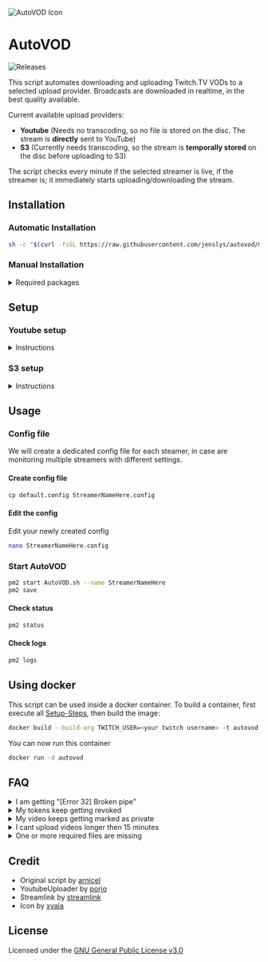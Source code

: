 ![AutoVOD Icon](https://cdn.lystad.io/autovod_icon.png)

# AutoVOD

![Releases](https://img.shields.io/github/v/release/jenslys/AutoVOD.svg)

This script automates downloading and uploading Twitch.TV VODs to a selected upload provider.
Broadcasts are downloaded in realtime, in the best quality available.

Current available upload providers:

- **Youtube** (Needs no transcoding, so no file is stored on the disc. The stream is **directly** sent to YouTube)
- **S3** (Currently needs transcoding, so the stream is **temporally stored** on the disc before uploading to S3)

The script checks every minute if the selected streamer is live, if the streamer is; it immediately starts uploading/downloading the stream.

## Installation

### Automatic Installation

```bash
sh -c "$(curl -fsSL https://raw.githubusercontent.com/jenslys/autovod/master/install.sh)"
```

### Manual Installation

<details>
<summary>Required packages</summary>

#### PM2

```bash
apt-get install npm
npm install pm2 -g
pm2 startup
```

#### Streamlink

```bash
apt-get install python3-pip tar
pip3 install --upgrade streamlink
```

#### JQ

```bash
apt-get install jq
```

#### YoutubeUploader

If you want to upload to YouTube

<details>
<summary>Instructions</summary>
<br>

```bash
wget https://github.com/porjo/youtubeuploader/releases/download/23.01/youtubeuploader_23.01_Linux_x86_64.tar.gz
tar -xvf youtubeuploader_23.01_Linux_x86_64.tar.gz && rm youtubeuploader_23.01_Linux_x86_64.tar.gz
mv youtubeuploader /usr/local/bin/youtubeuploader
```

</details>

#### AWS-CLI

If you want to upload to an S3 Bucket

<details>
<summary>Instructions</summary>
<br>

```bash
apt-get install awscli
```

</details>

#### FFMPEG

If you want to enable the re-encoding feature

<details>
<summary>Instructions</summary>
<br>

```bash
apt-get install ffmpeg
```

</details>

#### AutoVOD

```bash
git clone https://github.com/jenslys/autovod.git
cd autovod
```

#### Sample video

```bash
wget -c -O sample.mp4 https://download.samplelib.com/mp4/sample-5s.mp4
```

</details>

## Setup

### Youtube setup

<details>
<summary>Instructions</summary>
<br>

Set up your credentials to allow YouTubeUploader to upload videos to YouTube.

1. Create an account on [Google Developers Console](https://console.developers.google.com)
1. Create a new project
1. Enable the [YouTube Data API (APIs & Auth -> Libary)](https://console.cloud.google.com/apis/library/youtube.googleapis.com)
1. Go to the [Consent Screen](https://console.cloud.google.com/apis/credentials/consent) section, setup an external application, fill in your information and add the user/s that are going to be using the app (Channel/s you are uploading videos to). Enable the **".../auth/youtube.upload"** scope. Then save.
1. Go to the [Credentials](https://console.cloud.google.com/apis/api/youtube.googleapis.com/credentials) section, click "Create credentials" and select "OAuth client ID", select Application Type 'Web Application'. Add a 'Authorised redirect URI' of `http://localhost:8080/oauth2callback`
1. Once created click the download (JSON) button in the list and save it as `client_secrets.json`
1. Getting token from YouTube:
    1. Due to [recent changes](https://developers.googleblog.com/2022/02/making-oauth-flows-safer.html#disallowed-oob) to the Google TOS, if you are running this utility for the first time and want to run it on a Headless server, you have to first run `youtubeuploader` on your local machine (Somewhere with a web browser)

        ```bash
        youtubeuploader -filename sample.mp4
        ```

    1. and then simply copy/move `request.token` and `client_secrets.json` to the remote host. Make sure these are placed inside the `autovod` folder.

> **Note**
> To be able to upload videos as either "Unlisted or Public" and upload multiple videos a day, you will have to request an [API audit](https://support.google.com/youtube/contact/yt_api_form) from YouTube. Without an audit your videos will be locked as private and you are limited to how many videos you can upload before you reach a quota.

<details>
<summary>Tips on passing the audit</summary>
<br>

I have applied for the audit twice (for two separate projects).

- First time, I was applying because I wanted to archive a particular streamer's streams to YouTube.
- Second time, I was applying because I needed a higher quota for the testing and development of AutoVOD.

Both times I was accepted fairly easily.

Since this tool isn't very complex, I typed almost the same thing on all fields, along the lines of:
> "I am going to upload a certain twitch user VODS to YouTube and need a higher quote because the streamer streams multiple times a week for x amount of hours. The tool is internal, so the only person that is authenticating through it is me. This is using Youtube Data API to upload to videos."

I also linked/referenced this GitHub page (Don't know if that helped my case).

The field that wants you to upload a screen recording of the program; I just screen recorded myself doing the `youtubeuplaoder --filename sample.mp4` command. Since that is how we get the token from youtube. You could also record the process starting AutoVOD.

> **Note**
> It took around 20 days from submission to them accepting the audit.

I am leaving open the GitHub issue regarding this, in case people want to discuss or share their experience: [#32](https://github.com/jenslys/autovod/issues/32)

</details>

</details>

### S3 setup

<details>
<summary>Instructions</summary>

#### Refer to your S3-Provider on how to configure the AWS-CLI

Common S3 providers:

- [AWS S3](https://docs.aws.amazon.com/AmazonS3/latest/userguide/setup-aws-cli.html)
- [Cloudflare R2](https://developers.cloudflare.com/r2/examples/aws-cli/)
- [Wasabi S3](https://wasabi-support.zendesk.com/hc/en-us/articles/115001910791-How-do-I-use-AWS-CLI-with-Wasabi-)
- [Google Cloud Storage](https://developers.cloudflare.com/r2/examples/aws-cli/)
- [Backblaze B2](https://help.backblaze.com/hc/en-us/articles/360047779633-Quickstart-Guide-for-AWS-CLI-and-Backblaze-B2-Cloud-Storage)

</details>

## Usage

### Config file

We will create a dedicated config file for each steamer, in case are monitoring multiple streamers with different settings.

#### Create config file

```bash
cp default.config StreamerNameHere.config
```

#### Edit the config

Edit your newly created config

```bash
nano StreamerNameHere.config
```

### Start AutoVOD

```bash
pm2 start AutoVOD.sh --name StreamerNameHere
pm2 save
```

#### Check status

```bash
pm2 status
```

#### Check logs

```bash
pm2 logs
```

## Using docker

This script can be used inside a docker container. To build a container, first execute all [Setup-Steps](#setup), then build the image:

```bash
docker build --build-arg TWITCH_USER=<your twitch username> -t autovod .
```

You can now run this container

```bash
docker run -d autovod 
```

## FAQ

<details>
<summary>I am getting "[Error 32] Broken pipe"</summary>
<br>

There are multiple reasons this error can occur, check the following

#### YouTube

- That you have not reached your YouTube quota
- That your YouTube credential files have not expired
- You can check these by running `youtubeuploader --filename sample.mp4`
    then checking the output.

#### S3

- You have configured `aws` correctly
- You have inserted the correct variables inside the config.

#### Server resource exhaustion

- Uploading vods require alot of bandwith, check if the upload fails because your provider is limiting or cutting of the upload.

</details>

<details>
<summary>My tokens keep getting revoked</summary>
<br>

- Visit the [OAuth consent screen](https://console.cloud.google.com/apis/credentials/consent) and click on the publish button to change from the testing status to the published status.

</details>

<details>
<summary>My video keeps getting marked as private</summary>
<br>

- To be able to upload videos as either "Unlisted or Public" and upload multiple videos a day, you will have to request an [API audit](https://support.google.com/youtube/contact/yt_api_form) from YouTube. Without an audit your videos will be locked as private and you are limited to how many videos you can upload before you reach a quota.

</details>

<details>
<summary>I cant upload videos longer then 15 minutes</summary>
<br>

- You will need to [verify](http://youtube.com/verify) your phone number on youtube to upload videos longer then 15 min

</details>

<details>
<summary>One or more required files are missing</summary>
<br>

The following files are required for the script to work:

- `nameOfStreamer.config`
- `request.token` (Only if uploading to YouTube)
- `client_secrets.json` (Only if uploading to YouTube)

It should look something like this:

![Screenshot](https://cdn.lystad.io/autovod_folder.jpeg)
</details>

## Credit

- Original script by [arnicel](https://github.com/arnicel/autoTwitchToYouTube)
- YoutubeUploader by [porjo](https://github.com/porjo/youtubeuploader)
- Streamlink by [streamlink](https://github.com/streamlink/streamlink)
- Icon by [xyaia](https://macosicons.com/#/u/xyaia)

## License

Licensed under the [GNU General Public License v3.0](LICENSE.md)
